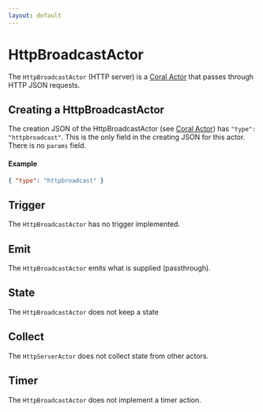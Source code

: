 ```yaml
---
layout: default
---
```

<!--
   Licensed to the Apache Software Foundation (ASF) under one or more
   contributor license agreements.  See the NOTICE file distributed with
   this work for additional information regarding copyright ownership.
   The ASF licenses this file to You under the Apache License, Version 2.0
   (the "License"); you may not use this file except in compliance with
   the License.  You may obtain a copy of the License at

       http://www.apache.org/licenses/LICENSE-2.0

   Unless required by applicable law or agreed to in writing, software
   distributed under the License is distributed on an "AS IS" BASIS,
   WITHOUT WARRANTIES OR CONDITIONS OF ANY KIND, either express or implied.
   See the License for the specific language governing permissions and
   limitations under the License.
-->
# HttpBroadcastActor
The `HttpBroadcastActor` (HTTP server) is a [Coral Actor](/actors/overview/) that passes through HTTP JSON requests.

## Creating a HttpBroadcastActor
The creation JSON of the HttpBroadcastActor (see [Coral Actor](/actors/overview/)) has `"type": "httpbroadcast"`. This is the only field in the creating JSON for this actor.
There is no `params` field.

#### Example
```json
{ "type": "httpbroadcast" }
```

## Trigger
The `HttpBroadcastActor` has no trigger implemented.

## Emit
The `HttpBroadcastActor` emits what is supplied (passthrough).

## State
The `HttpBroadcastActor` does not keep a state

## Collect
The `HttpServerActor` does not collect state from other actors.

## Timer
The `HttpBroadcastActor` does not implement a timer action.